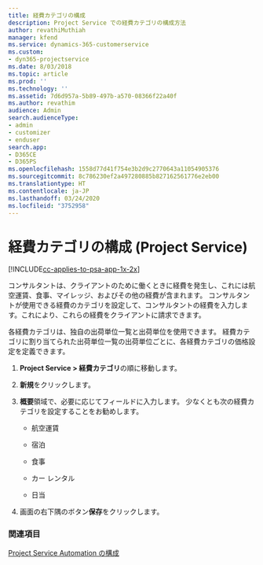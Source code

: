```yaml
---
title: 経費カテゴリの構成
description: Project Service での経費カテゴリの構成方法
author: revathiMuthiah
manager: kfend
ms.service: dynamics-365-customerservice
ms.custom:
- dyn365-projectservice
ms.date: 8/03/2018
ms.topic: article
ms.prod: ''
ms.technology: ''
ms.assetid: 7d6d957a-5b89-497b-a570-08366f22a40f
ms.author: revathim
audience: Admin
search.audienceType:
- admin
- customizer
- enduser
search.app:
- D365CE
- D365PS
ms.openlocfilehash: 1558d77d41f754e3b2d9c2770643a11054905376
ms.sourcegitcommit: 8c786230ef2a497280885b827162561776e2eb00
ms.translationtype: HT
ms.contentlocale: ja-JP
ms.lasthandoff: 03/24/2020
ms.locfileid: "3752958"
---
```

# <a name="configure-expense-categories-project-service"></a>経費カテゴリの構成 (Project Service)

[!INCLUDE[cc-applies-to-psa-app-1x-2x](../includes/cc-applies-to-psa-app-1x-2x.md)]

コンサルタントは、クライアントのために働くときに経費を発生し、これには航空運賃、食事、マイレッジ、およびその他の経費が含まれます。 コンサルタントが使用できる経費のカテゴリを設定して、コンサルタントの経費を入力します。これにより、これらの経費をクライアントに請求できます。  
  
各経費カテゴリは、独自の出荷単位一覧と出荷単位を使用できます。 経費カテゴリに割り当てられた出荷単位一覧の出荷単位ごとに、各経費カテゴリの価格設定を定義できます。  
  
1.  **Project Service > 経費カテゴリ**の順に移動します。  
  
2.  **新規**をクリックします。  
  
3.  **概要**領域で、必要に応じてフィールドに入力します。 少なくとも次の経費カテゴリを設定することをお勧めします。  
  
    -   航空運賃  
  
    -   宿泊  
  
    -   食事  
  
    -   カー レンタル  
  
    -   日当  
  
4.  画面の右下隅のボタン**保存**をクリックします。  
  
### <a name="see-also"></a>関連項目  
 [Project Service Automation の構成](../project-service/configure.md)
